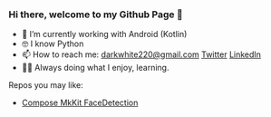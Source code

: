 ### Hi there, welcome to my Github Page 👋

<!--
**darkwhite220/darkwhite220** is a ✨ _special_ ✨ repository because its `README.md` (this file) appears on your GitHub profile.

Here are some ideas to get you started:

- 🔭 I’m currently working on ...
- 🌱 I’m currently learning ...
- 👯 I’m looking to collaborate on ...
- 🤔 I’m looking for help with ...
- 💬 Ask me about ...
- 📫 How to reach me: darkwhite220@gmail.com / [Twitter](https://twitter.com/darkwhite220)
-->

- 🔭 I’m currently working with Android (Kotlin)
- 🤓 I know Python
- 📫 How to reach me: 
  darkwhite220@gmail.com 
  [Twitter](https://twitter.com/darkwhite220)
  [LinkedIn](https://www.linkedin.com/in/dark-white-42775218a/)
- 👨‍💻 Always doing what I enjoy, learning. 

Repos you may like:
- [Compose MkKit FaceDetection](https://github.com/darkwhite220/ComposeFaceDetection)
